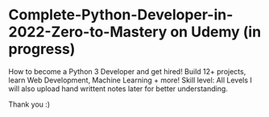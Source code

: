 # Complete-Python-Developer-in-2022-Zero-to-Mastery on Udemy (in progress)
How to become a Python 3 Developer and get hired! Build 12+ projects, learn Web Development, Machine Learning + more!
Skill level: All Levels
I will also upload hand writtent notes later for better understanding.

Thank you :)
